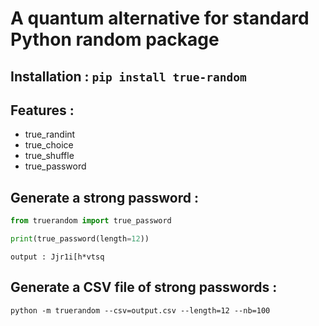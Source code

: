 # A quantum alternative for standard Python random package


## Installation : `pip install true-random`

## Features :
- true_randint
- true_choice
- true_shuffle
- true_password

## Generate a strong password :
```python
from truerandom import true_password

print(true_password(length=12))
```
`output : Jjr1i[h*vtsq`

## Generate a CSV file of strong passwords :

```
python -m truerandom --csv=output.csv --length=12 --nb=100
```
